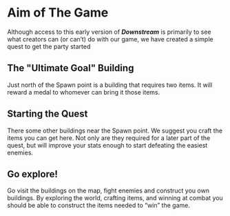# Aim of The Game

Although access to this early version of *****Downstream***** is primarily to see what creators can (or can’t) do with our game, we have created a simple quest to get the party started

## The "Ultimate Goal" Building

Just north of the Spawn point is a building that requires two items. It will reward a medal to whomever can bring it those items.

## Starting the Quest

There some other buildings near the Spawn point. We suggest you craft the items you can get here. Not only are they required for a later part of the quest, but will improve your stats enough to start defeating the easiest enemies.

## Go explore!

Go visit the buildings on the map, fight enemies and construct you own buildings. By exploring the world, crafting items, and winning at combat you should be able to construct the items needed to “win” the game.
